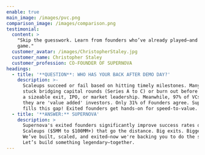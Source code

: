 ```yaml
---
enable: true
main_image: /images/pvc.png
comparison_image: /images/comparison.png
testimonial:
  content: >
    "Skip the guesswork. Learn from founders who’ve already played—and won—the
    game."
  customer_avatar: /images/ChristopherStaley.jpg
  customer_name: Christopher Staley
  customer_profession: CO-FOUNDER OF SUPERNOVA
headings:
  - title: '**QUESTION**: WHO HAS YOUR BACK AFTER DEMO DAY?'
    description: >-
      Scaleups succeed or fail based on hitting timely milestones. Many get
      stuck bridging capital rounds (Series A to C) or burn out before achieving
      a sizeable exit, IPO, or market leadership. Meanwhile, 97% of VCs claim
      they are 'value added' investors. Only 31% of Founders agree. Supernova
      fills this gap! Exited founders get hands-on for speed-to-value.
  - title: '**ANSWER:** SUPERNOVA'
    description: >
      Supernova's exited founders significantly improve success rates of
      Scaleups ($5MM to $100MM+) that go the distance. Big exits. Bigger impact.
      We’ve built, scaled, and exited—now we're backing you to do the same. 
      Let’s build something legendary—together.
---
```


